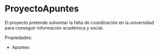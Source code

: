 # ProyectoApuntes

<o>El proyecto pretende solventar la falta de coordinación en la universidad para conseguir información académica y social.</p>

<p>Propiedades:</p>
<ul>
<li>Apuntes</li>
</ul>
